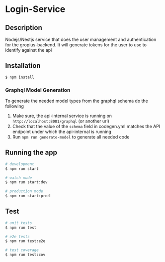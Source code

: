 # Login-Service

## Description

Nodejs/Nestjs service that does the user management and authentication for the gropius-backend. It will generate tokens for the user to use to identify against the api

## Installation

```bash
$ npm install
```

### Graphql Model Generation
To generate the needed model types from the graphql schema do the following
1. Make sure, the api-internal service is running on `http://localhost:8081/graphql` (or another url)
2. Check that the value of the `schema` field in codegen.yml matches the API endpoint under which the api-internal is running
3. Run `npm run generate-model` to generate all needed code

## Running the app

```bash
# development
$ npm run start

# watch mode
$ npm run start:dev

# production mode
$ npm run start:prod
```

## Test

```bash
# unit tests
$ npm run test

# e2e tests
$ npm run test:e2e

# test coverage
$ npm run test:cov
```